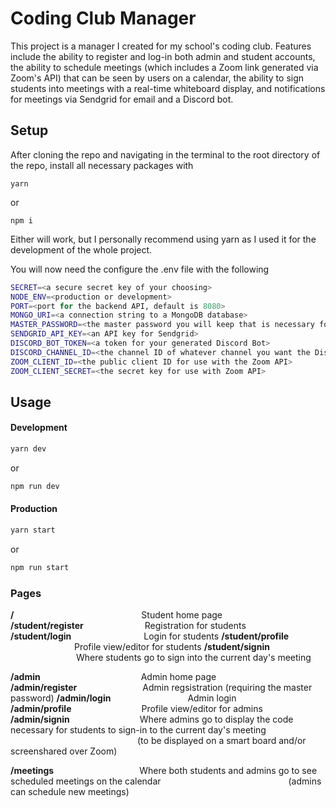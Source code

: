 # Coding Club Manager
This project is a manager I created for my school's coding club. Features include the ability to register and log-in both admin and student accounts, the ability to schedule meetings (which includes a Zoom link generated via Zoom's API) that can be seen by users on a calendar, the ability to sign students into meetings with a real-time whiteboard display, and notifications for meetings via Sendgrid for email and a Discord bot.

## Setup
After cloning the repo and navigating in the terminal to the root directory of the repo, install all necessary packages with
```shell
yarn
```
or
```shell
npm i
```
Either will work, but I personally recommend using yarn as I used it for the development of the whole project.

You will now need the configure the .env file with the following
```bash
SECRET=<a secure secret key of your choosing>
NODE_ENV=<production or development>
PORT=<port for the backend API, default is 8080>
MONGO_URI=<a connection string to a MongoDB database>
MASTER_PASSWORD=<the master password you will keep that is necessary for registering new Admins>
SENDGRID_API_KEY=<an API key for Sendgrid>
DISCORD_BOT_TOKEN=<a token for your generated Discord Bot>
DISCORD_CHANNEL_ID=<the channel ID of whatever channel you want the Discord bot to message in>
ZOOM_CLIENT_ID=<the public client ID for use with the Zoom API>
ZOOM_CLIENT_SECRET=<the secret key for use with Zoom API>
```

## Usage
#### Development
```bash
yarn dev
```
or
```bash
npm run dev
```
#### Production
```bash
yarn start
```
or
```bash
npm run start
```

### Pages
**/** &emsp;&emsp;&emsp;&emsp;&emsp;&emsp;&emsp;&emsp;&emsp;&emsp;&emsp;&emsp;&emsp;&emsp; Student home page
**/student/register**&emsp;&emsp;&emsp;&emsp;&emsp;&emsp;&emsp;Registration for students
**/student/login**&emsp;&emsp;&emsp;&emsp;&emsp;&emsp;&emsp;&emsp;  Login for students
**/student/profile**     &emsp;&emsp;&emsp;&emsp;&emsp;&emsp;&emsp;  Profile view/editor for students
**/student/signin** &emsp;&emsp;&emsp;&emsp;&emsp;&emsp;&emsp;&ensp;Where students go to sign into the current day's meeting

**/admin**&emsp;&emsp;&emsp;&emsp;&emsp;&emsp;&emsp;&emsp;&emsp;&emsp;&emsp;&ensp;Admin home page
**/admin/register**&emsp;&emsp;&emsp;&emsp;&emsp;&emsp;&emsp;&ensp;Admin regsistration (requiring the master password)
**/admin/login**&emsp;&emsp;&emsp;&emsp;&emsp;&emsp;&emsp;&emsp;&ensp; Admin login
**/admin/profile**&emsp;&emsp;&emsp;&emsp;&emsp;&emsp;&emsp;&emsp;Profile view/editor for admins
**/admin/signin**&emsp;&emsp;&emsp;&emsp;&emsp;&emsp;&emsp;&emsp;Where admins go to display the code necessary for students to sign-in to the current day's meeting
&emsp;&emsp;&emsp;&emsp;&emsp;&emsp;&emsp;&emsp;&emsp;&emsp;&emsp;&emsp;&emsp;&emsp;&ensp;(to be displayed on a smart board and/or screenshared over Zoom)

**/meetings**&emsp;&emsp;&emsp;&emsp;&emsp;&emsp;&emsp;&emsp;&emsp;&ensp; Where both students and admins go to see scheduled meetings on the calendar
&emsp;&emsp;&emsp;&emsp;&emsp;&emsp;&emsp;&emsp;&emsp;&emsp;&emsp;&emsp;&emsp;&emsp; (admins can schedule new meetings)
